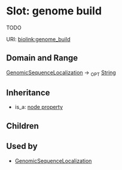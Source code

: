 # Slot: genome build


TODO

URI: [biolink:genome_build](https://w3id.org/biolink/vocab/genome_build)
## Domain and Range

[GenomicSequenceLocalization](GenomicSequenceLocalization.md) ->  <sub>OPT</sub> [String](String.md)
## Inheritance

 *  is_a: [node property](node_property.md)
## Children

## Used by

 * [GenomicSequenceLocalization](GenomicSequenceLocalization.md)
